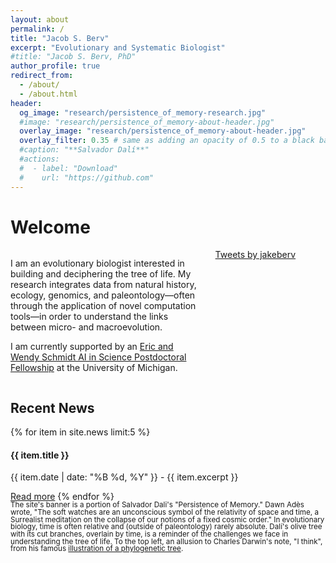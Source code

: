```yaml
---
layout: about
permalink: /
title: "Jacob S. Berv"
excerpt: "Evolutionary and Systematic Biologist"
#title: "Jacob S. Berv, PhD"
author_profile: true
redirect_from: 
  - /about/
  - /about.html
header:
  og_image: "research/persistence_of_memory-research.jpg"
  #image: "research/persistence_of_memory-about-header.jpg"
  overlay_image: "research/persistence_of_memory-about-header.jpg"
  overlay_filter: 0.35 # same as adding an opacity of 0.5 to a black background
  #caption: "**Salvador Dalí**"
  #actions:
  #  - label: "Download"
  #    url: "https://github.com"
---
```


# Welcome

<div class="wide-content">
  <div style="display: flex; flex-wrap: wrap; justify-content: space-between; align-items: flex-start;">
    <div class="content-area" style="width: 60%;">
      <p>I am an evolutionary biologist interested in building and deciphering the tree of life. My research integrates data from natural history, ecology, genomics, and paleontology&#8212;often through the application of novel computation tools&#8212;in order to understand the links between micro- and macroevolution.</p>
      <p>I am currently supported by an <a href="https://midas.umich.edu/news/michigan-institute-for-data-science-announces-new-fellows/">Eric and Wendy Schmidt AI in Science Postdoctoral Fellowship</a> at the University of Michigan.</p>
    </div>
    <div class="twitter-container" style="width: 35%;">
      <a class="twitter-timeline" data-width="300" data-height="300" data-theme="light" href="https://twitter.com/jakeberv?ref_src=twsrc%5Etfw">Tweets by jakeberv</a>
      <script async src="https://platform.twitter.com/widgets.js" charset="utf-8"></script>
    </div>
  </div>
</div>

<style>
  @media (max-width: 768px) {
    .twitter-container {
      display: none;
    }
    .content-area {
      width: 100% !important;
      margin: 0;
      padding: 0;
      box-sizing: border-box;
    }
    .wide-content {
      margin: 0;
      padding: 0;
      width: 100% !important;
    }
  }
</style>


## Recent News
{% for item in site.news limit:5 %}
  <h4 style="font-size: 1.00em;">{{ item.title }}</h4>
  <p>{{ item.date | date: "%B %d, %Y" }} - {{ item.excerpt }}</p>
  <a href="{{ item.url | prepend: site.baseurl }}">Read more</a>
{% endfor %}

<br>

<small style="line-height: 1 !important; display: block; margin: 0;">
The site's banner is a portion of Salvador Dali's "Persistence of Memory." Dawn Adès wrote, "The soft watches are an unconscious symbol of the relativity of space and time, a Surrealist meditation on the collapse of our notions of a fixed cosmic order." In evolutionary biology, time is often relative and (outside of paleontology) rarely absolute. Dalí's olive tree with its cut branches, overlain by time, is a reminder of the challenges we face in understanding the tree of life. To the top left, an allusion to Charles Darwin's note, "I think", from his famous <a href="https://www.amnh.org/exhibitions/darwin/the-idea-takes-shape/i-think">illustration of a phylogenetic tree</a>.
</small>
